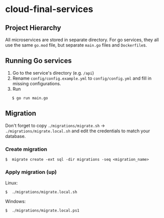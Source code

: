 # cloud-final-services

## Project Hierarchy
All microservices are stored in separate directory. For go services, they all use the same `go.mod` file, 
but separate `main.go` files and `Dockerfile`s.

## Running Go services
1. Go to the service's directory (e.g. `/api`)
2. Rename `config/config.example.yml` to `config/config.yml` and fill in missing configurations.
3. Run  
```shell
   $ go run main.go
   ```

## Migration
Don't forget to copy `./migrations/migrate.sh` -> `./migrations/migrate.local.sh` and edit the 
credentials to match your database.

### Create migration
```shell
$  migrate create -ext sql -dir migrations -seq <migration_name>
```
### Apply migration (up)
Linux:
```shell
$  ./migrations/migrate.local.sh
```

Windows:
```shell
$  ./migrations/migrate.local.ps1
```